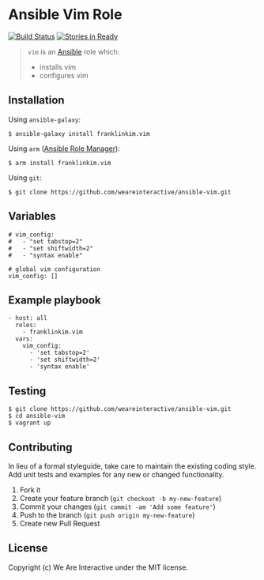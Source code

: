 # Ansible Vim Role

[![Build Status](https://travis-ci.org/weareinteractive/ansible-vim.png?branch=master)](https://travis-ci.org/weareinteractive/ansible-vim)
[![Stories in Ready](https://badge.waffle.io/weareinteractive/ansible-vim.svg?label=ready&title=Ready)](http://waffle.io/weareinteractive/ansible-vim)

> `vim` is an [Ansible](http://www.ansible.com) role which: 
> 
> * installs vim 
> * configures vim

## Installation

Using `ansible-galaxy`:

```
$ ansible-galaxy install franklinkim.vim
```

Using `arm` ([Ansible Role Manager](https://github.com/mirskytech/ansible-role-manager/)):

```
$ arm install franklinkim.vim
```

Using `git`:

```
$ git clone https://github.com/weareinteractive/ansible-vim.git
```

## Variables

```
# vim_config:
#   - "set tabstop=2"
#   - "set shiftwidth=2"
#   - "syntax enable"

# global vim configuration
vim_config: []
```

## Example playbook

```
- host: all
  roles: 
    - franklinkim.vim
  vars:
    vim_config:
      - 'set tabstop=2'
      - 'set shiftwidth=2'
      - 'syntax enable'
```

## Testing

```
$ git clone https://github.com/weareinteractive/ansible-vim.git
$ cd ansible-vim
$ vagrant up
```

## Contributing
In lieu of a formal styleguide, take care to maintain the existing coding style. Add unit tests and examples for any new or changed functionality.

1. Fork it
2. Create your feature branch (`git checkout -b my-new-feature`)
3. Commit your changes (`git commit -am 'Add some feature'`)
4. Push to the branch (`git push origin my-new-feature`)
5. Create new Pull Request

## License
Copyright (c) We Are Interactive under the MIT license.
